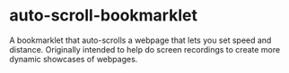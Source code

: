 # auto-scroll-bookmarklet
A bookmarklet that auto-scrolls a webpage that lets you set speed and distance. Originally intended to help do screen recordings to create more dynamic showcases of webpages.
